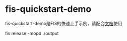 fis-quickstart-demo
===================

fis-quickstart-demo是FIS的快速上手示例，请配合[文档](http://fis.baidu.com/docs/beginning/getting-started.html)使用

fis release -mopd ./output